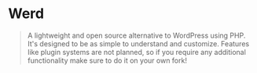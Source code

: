 # Werd

> A lightweight and open source alternative to WordPress using PHP.
It's designed to be as simple to understand and customize.
Features like plugin systems are not planned, so if you require any additional functionality make sure to do it on your own fork!
